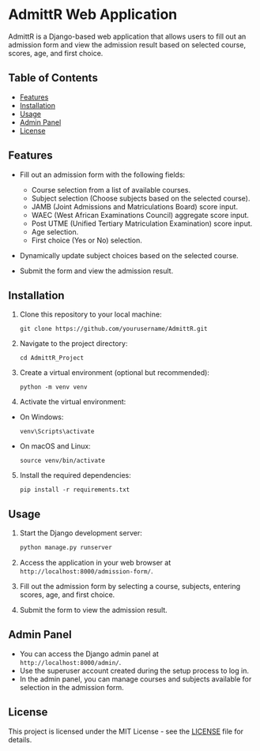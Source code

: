 # AdmittR Web Application

AdmittR is a Django-based web application that allows users to fill out an admission form and view the admission result based on selected course, scores, age, and first choice.

## Table of Contents

- [Features](#features)
- [Installation](#installation)
- [Usage](#usage)
- [Admin Panel](#admin-panel)
- [License](#license)

## Features

- Fill out an admission form with the following fields:

  - Course selection from a list of available courses.
  - Subject selection (Choose subjects based on the selected course).
  - JAMB (Joint Admissions and Matriculations Board) score input.
  - WAEC (West African Examinations Council) aggregate score input.
  - Post UTME (Unified Tertiary Matriculation Examination) score input.
  - Age selection.
  - First choice (Yes or No) selection.
- Dynamically update subject choices based on the selected course.
- Submit the form and view the admission result.

## Installation

1. Clone this repository to your local machine:

   ```git
   git clone https://github.com/yourusername/AdmittR.git
   ```
2. Navigate to the project directory:

   ```git
   cd AdmittR_Project
   ```
3. Create a virtual environment (optional but recommended):

   ```git
   python -m venv venv
   ```
4. Activate the virtual environment:

- On Windows:

  ```git
  venv\Scripts\activate
  ```
- On macOS and Linux:

  ```git
  source venv/bin/activate
  ```

5. Install the required dependencies:
   ```git
   pip install -r requirements.txt
   ```


## Usage

1. Start the Django development server:

   ```bash
   python manage.py runserver
   ```
2. Access the application in your web browser at `http://localhost:8000/admission-form/`.
3. Fill out the admission form by selecting a course, subjects, entering scores, age, and first choice.
4. Submit the form to view the admission result.

## Admin Panel

- You can access the Django admin panel at `http://localhost:8000/admin/`.
- Use the superuser account created during the setup process to log in.
- In the admin panel, you can manage courses and subjects available for selection in the admission form.

## License

This project is licensed under the MIT License - see the [LICENSE](LICENSE) file for details.
